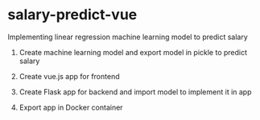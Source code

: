 # salary-predict-vue

Implementing linear regression machine learning model to predict salary

1. Create machine learning model and export model in pickle to predict salary

2. Create vue.js app for frontend

3. Create Flask app for backend and import model to implement it in app

4. Export app in Docker container
